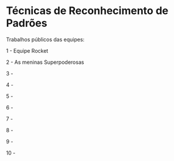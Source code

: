# Técnicas de Reconhecimento de Padrões

Trabalhos públicos das equipes:

1 - Equipe Rocket

2 - As meninas Superpoderosas

3 - 

4 - 

5 - 

6 - 

7 -

8 - 

9 -

10 -